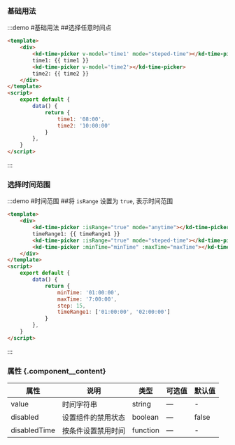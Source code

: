 ### 基础用法

:::demo #基础用法 ##选择任意时间点

```html
<template>
    <div>
        <kd-time-picker v-model='time1' mode="steped-time"></kd-time-picker>
        time1: {{ time1 }}
        <kd-time-picker v-model='time2'></kd-time-picker>
        time2: {{ time2 }}
    </div>
</template>
<script>
    export default {
        data() {
            return {
                time1: '08:00',
                time2: '10:00:00'
            }
        },
    }
</script>
```
:::

### 选择时间范围

:::demo #时间范围 ##将 `isRange` 设置为 `true`, 表示时间范围

```html
<template>
    <div>
        <kd-time-picker :isRange="true" mode="anytime"></kd-time-picker>
        timeRange1: {{ timeRange1 }}
        <kd-time-picker :isRange="true" mode="steped-time"></kd-time-picker>
        <kd-time-picker :minTime="minTime" :maxTime="maxTime"></kd-time-picker>
    </div>
</template>
<script>
    export default {
        data() {
            return {
                minTime: '01:00:00',
                maxTime: '7:00:00',
                step: 15,
                timeRange1: ['01:00:00', '02:00:00']
            }
        },
    }
</script>
```
:::

### 属性 {.component__content}
| 属性      | 说明    | 类型      | 可选值       | 默认值   |
|--------- |-------- |---------- |-------------  |-------- |
| value    | 时间字符串   | string  |     —     |    -   |
| disabled  | 设置组件的禁用状态   | boolean  |     —     |    false   |
| disabledTime  | 按条件设置禁用时间   | function  |     —     |    -   |